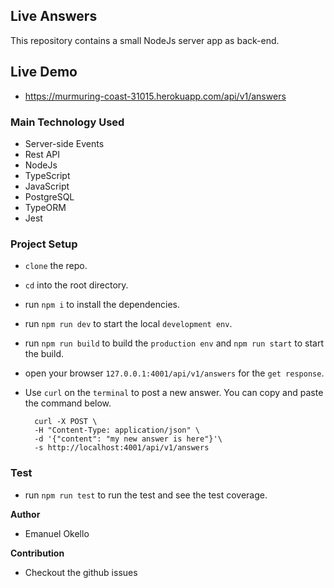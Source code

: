 ## Live Answers

This repository contains a small NodeJs server app as back-end.

## Live Demo
- https://murmuring-coast-31015.herokuapp.com/api/v1/answers

### Main Technology Used
- Server-side Events
- Rest API
- NodeJs
- TypeScript
- JavaScript
- PostgreSQL
- TypeORM
- Jest

### Project Setup
- `clone` the repo.
- `cd` into the root directory.
- run `npm i` to install the dependencies.
- run `npm run dev` to start the local `development env`.
- run `npm run build` to build the `production env` and `npm run start` to start the build.
- open your browser `127.0.0.1:4001/api/v1/answers` for the `get response`.
- Use `curl` on the `terminal` to post a new answer. You can copy and paste the command below.

    ```
      curl -X POST \
      -H "Content-Type: application/json" \
      -d '{"content": "my new answer is here"}'\
      -s http://localhost:4001/api/v1/answers
    ```
### Test
- run `npm run test` to run the test and see the test coverage.

**Author**
- Emanuel Okello

**Contribution**
- Checkout the github issues

